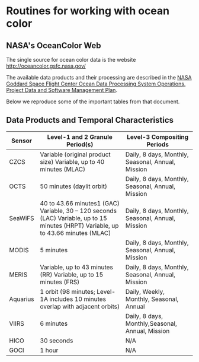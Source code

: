 # Routines for working with ocean color

## NASA's OceanColor Web

The single source for ocean color data is the website
http://oceancolor.gsfc.nasa.gov/

The available data products and their processing are described in the
[NASA Goddard Space Flight Center Ocean Data Processing System
Operations, Project Data and Software Management
Plan](http://oceancolor.gsfc.nasa.gov/cms/files/governance/odps_opdsm_plan_may2016.pdf).

Below we reproduce some of the important tables from that document.

## Data Products and Temporal Characteristics

| Sensor   | Level-1 and 2 Granule Period(s)                                                                                                    | Level-3 Compositing Periods                       |
|----------|------------------------------------------------------------------------------------------------------------------------------------|---------------------------------------------------|
| CZCS     | Variable (original product size) Variable, up to 40 minutes (MLAC)                                                                 | Daily, 8 days, Monthly, Seasonal, Annual, Mission |
| OCTS     | 50 minutes (daylit orbit)                                                                                                          | Daily, 8 days, Monthly, Seasonal, Annual, Mission |
| SeaWiFS  | 40 to 43.66 minutes1 (GAC) Variable, 30 – 120 seconds (LAC) Variable, up to 15 minutes (HRPT) Variable, up to 43.66 minutes (MLAC) | Daily, 8 days, Monthly, Seasonal, Annual, Mission |
| MODIS    | 5 minutes                                                                                                                          | Daily, 8 days, Monthly, Seasonal, Annual, Mission |
| MERIS    | Variable, up to 43 minutes (RR) Variable, up to 15 minutes (FRS)                                                                   | Daily, 8 days, Monthly, Seasonal, Annual, Mission |
| Aquarius | 1 orbit (98 minutes; Level-1A includes 10 minutes overlap with adjacent orbits)                                                    | Daily, Weekly, Monthly, Seasonal, Annual          |
| VIIRS    | 6 minutes                                                                                                                          | Daily, 8 days, Monthly,Seasonal, Annual, Mission  |
| HICO     | 30 seconds                                                                                                                         | N/A                                               |
| GOCI     | 1 hour                                                                                                                             | N/A                                               |
